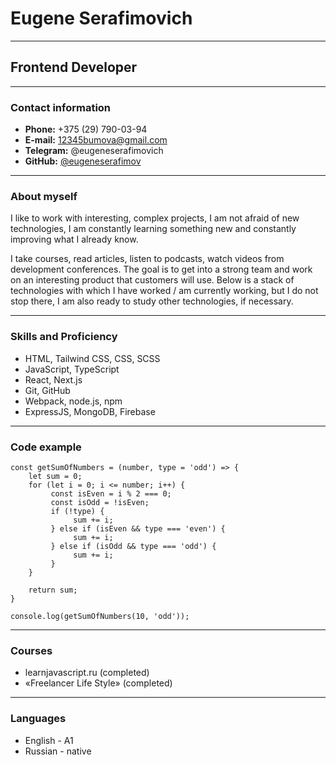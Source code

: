 # Eugene Serafimovich

******
## Frontend Developer
******

### Contact information
* **Phone:** +375 (29) 790-03-94
* **E-mail:** 12345bumova@gmail.com
* **Telegram:** @eugeneserafimovich
* **GitHub:** [@eugeneserafimov](https://github.com/eugeneserafimovich)

******

### About myself

I like to work with interesting, complex projects, I am not afraid of new technologies, I am constantly learning something new and constantly improving what I already know.

I take courses, read articles, listen to podcasts, watch videos from development conferences. The goal is to get into a strong team and work on an interesting product that customers will use. Below is a stack of technologies with which I have worked / am currently working, but I do not stop there, I am also ready to study other technologies, if necessary.

******

### Skills and Proficiency
* HTML, Tailwind CSS, CSS, SCSS
* JavaScript, TypeScript
* React, Next.js
* Git, GitHub
* Webpack, node.js, npm
* ExpressJS, MongoDB, Firebase

******

### Code example
```
const getSumOfNumbers = (number, type = 'odd') => {
	let sum = 0;
	for (let i = 0; i <= number; i++) {
		 const isEven = i % 2 === 0;
		 const isOdd = !isEven;
		 if (!type) {
			  sum += i;
		 } else if (isEven && type === 'even') {
			  sum += i;
		 } else if (isOdd && type === 'odd') {
			  sum += i;
		 }
	}

	return sum;
}

console.log(getSumOfNumbers(10, 'odd'));
```
******

### Courses
* learnjavascript.ru (completed)
* «Freelancer Life Style» (completed)

******

### Languages
- English - A1
- Russian - native 
